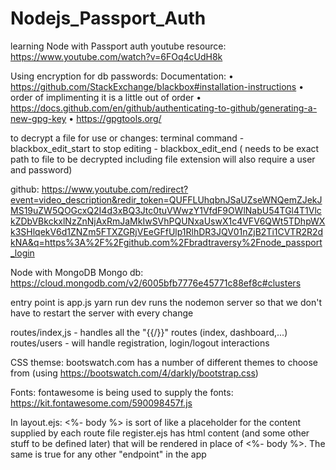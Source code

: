 # Nodejs_Passport_Auth
learning Node with Passport auth
youtube resource: https://www.youtube.com/watch?v=6FOq4cUdH8k

Using encryption for db passwords:
Documentation:
• https://github.com/StackExchange/blackbox#installation-instructions
  • order of implimenting it is a little out of order 
  • https://docs.github.com/en/github/authenticating-to-github/generating-a-new-gpg-key
  • https://gpgtools.org/

  to decrypt a file for use or changes:
  terminal command - blackbox_edit_start <fileName> 
  to stop editing - blackbox_edit_end <fileName>
  ( needs to be exact path to file to be decrypted including file extension
    will also require a user and password)

github:
https://www.youtube.com/redirect?event=video_description&redir_token=QUFFLUhqbnJSaUZseWNQemZJekJMS19uZW5QOGcxQ2I4d3xBQ3Jtc0tuVWwzY1VfdF9OWlNabU54TGl4T1VlckZDbVBkckxlNzZnNjAxRmJaMkIwSVhPQUNxaUswX1c4VFV6QWt5TDhpWXk3SHlqekV6d1ZNZm5FTXZGRjVEeGFfUlp1RlhDR3JQV01nZjB2Ti1CVTR2R2dkNA&q=https%3A%2F%2Fgithub.com%2Fbradtraversy%2Fnode_passport_login

Node with MongoDB 
Mongo db: https://cloud.mongodb.com/v2/6005bfb7776e45771c88ef8c#clusters

entry point is app.js
yarn run dev runs the nodemon server so that we don't have to restart the server with every change

routes/index,js - handles all the "{{/}}" routes (index, dashboard,...)
routes/users - will handle registration, login/logout interactions

CSS themse:
bootswatch.com has a number of different themes to choose from
(using https://bootswatch.com/4/darkly/bootstrap.css)

Fonts:
fontawesome is being used to supply the fonts:
  https://kit.fontawesome.com/590098457f.js

In layout.ejs:
  <%- body %> is sort of like a placeholder for the content supplied by each route file
  register.ejs has html content (and some other stuff to be defined later) that will be rendered in place of 
  <%- body %>. The same is true for any other "endpoint" in the app